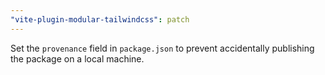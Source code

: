 ```yaml
---
"vite-plugin-modular-tailwindcss": patch
---
```


Set the `provenance` field in `package.json` to prevent accidentally publishing the package on a local machine.
